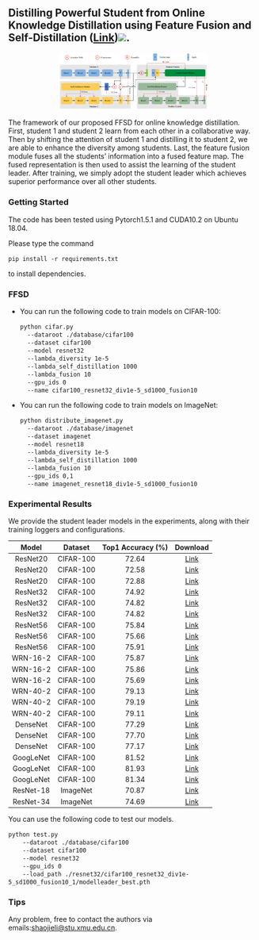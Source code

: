## Distilling Powerful Student from Online Knowledge Distillation using Feature Fusion and Self-Distillation ([Link](https://arxiv.org/abs/2103.14473))![]( https://visitor-badge.glitch.me/badge?page_id=sjleo.ffsd).

<div align=center><img src="img/framework.png" height = "50%" width = "60%"/></div>

The framework of our proposed FFSD for online knowledge distillation. First, student 1 and student 2 learn from each other in a collaborative way. Then by shifting the attention of student 1 and distilling it to student 2, we are able to enhance the diversity among students. Last, the feature fusion module fuses all the students’ information into a fused feature map. The fused representation is then used to assist the learning of the student leader. After training, we simply adopt the student leader which achieves superior performance over all other students.

### Getting Started

The code has been tested using Pytorch1.5.1 and CUDA10.2 on Ubuntu 18.04.

Please type the command 

```shell
pip install -r requirements.txt
```

to install dependencies.

### FFSD

- You can run the following code to train models on CIFAR-100:

  ```shell
  python cifar.py
  	--dataroot ./database/cifar100
  	--dataset cifar100
  	--model resnet32
  	--lambda_diversity 1e-5
  	--lambda_self_distillation 1000
  	--lambda_fusion 10
  	--gpu_ids 0
  	--name cifar100_resnet32_div1e-5_sd1000_fusion10
  ```

- You can run the following code to train models on ImageNet:

  ```shell
  python distribute_imagenet.py
  	--dataroot ./database/imagenet
  	--dataset imagenet
  	--model resnet18
  	--lambda_diversity 1e-5
  	--lambda_self_distillation 1000
  	--lambda_fusion 10
  	--gpu_ids 0,1
  	--name imagenet_resnet18_div1e-5_sd1000_fusion10
  ```

  

### Experimental Results

We provide the student leader models in the experiments, along with their training loggers and configurations.

|   Model   |  Dataset  | Top1 Accuracy (%) |                           Download                           |
| :-------: | :-------: | :---------------: | :----------------------------------------------------------: |
| ResNet20  | CIFAR-100 |       72.64       | [Link](https://drive.google.com/drive/folders/1FdQK5LQ3e1S0qCJ-FMZkg6J1OfzNJLDm?usp=sharing) |
| ResNet20  | CIFAR-100 |       72.58       | [Link](https://drive.google.com/drive/folders/1N75ZLmAoEqu6zmdIJrQx1h5drvJ7NpnN?usp=sharing) |
| ResNet20  | CIFAR-100 |       72.88       | [Link](https://drive.google.com/drive/folders/1hLxVQcgAwMYDQxjTG7A1Z4n4sIJfscpd?usp=sharing) |
| ResNet32  | CIFAR-100 |       74.92       | [Link](https://drive.google.com/drive/folders/1ahxHYcJMwSWq1iu3fSCa0hmyjW2BYLW_?usp=sharing) |
| ResNet32  | CIFAR-100 |       74.82       | [Link](https://drive.google.com/drive/folders/1SV9572h1TnpiDP8T0wrv0OakltnOBsu8?usp=sharing) |
| ResNet32  | CIFAR-100 |       74.82       | [Link](https://drive.google.com/drive/folders/1T7TaV4lvdvjZS3k3n_2O0eXMJ1pDspIH?usp=sharing) |
| ResNet56  | CIFAR-100 |       75.84       | [Link](https://drive.google.com/drive/folders/1Xrwq1Vc-dmUw6MbOFZoAPgJ3RHOHJ5jg?usp=sharing) |
| ResNet56  | CIFAR-100 |       75.66       | [Link](https://drive.google.com/drive/folders/1wQ2c4rxc8FuspUwG-I0pwP5R40gyX8NV?usp=sharing) |
| ResNet56  | CIFAR-100 |       75.91       | [Link](https://drive.google.com/drive/folders/1gLU6uBQAl24R4lN248dKqZYa8g525Cbq?usp=sharing) |
| WRN-16-2  | CIFAR-100 |       75.87       | [Link](https://drive.google.com/drive/folders/1MF7VLcDjQWAXfe1I39irevrBN0ZgpgNR?usp=sharing) |
| WRN-16-2  | CIFAR-100 |       75.86       | [Link](https://drive.google.com/drive/folders/1FDOfUC1SV59D0vUAsgcBT0Dqctu3Z8Wv?usp=sharing) |
| WRN-16-2  | CIFAR-100 |       75.69       | [Link](https://drive.google.com/drive/folders/1rcxQ_pBF1M5VGuPU_Zla3hl8IVqfsPOv?usp=sharing) |
| WRN-40-2  | CIFAR-100 |       79.13       | [Link](https://drive.google.com/drive/folders/1ECtkuM5-5ZAP4q6Gaszky3SNLWsTMhv5?usp=sharing) |
| WRN-40-2  | CIFAR-100 |       79.19       | [Link](https://drive.google.com/drive/folders/1TSn2oyQuRVteJIwt3nC9p5YUKGxKOJc_?usp=sharing) |
| WRN-40-2  | CIFAR-100 |       79.11       | [Link](https://drive.google.com/drive/folders/1Y92sxigZ4mVMyXoRMjCUvhbo6T2EvMnN?usp=sharing) |
| DenseNet  | CIFAR-100 |       77.29       | [Link](https://drive.google.com/drive/folders/1r4zCULZVXDSz1wZTn9yDa_Vz9ILpivoR?usp=sharing) |
| DenseNet  | CIFAR-100 |       77.70       | [Link](https://drive.google.com/drive/folders/1GWVBY3FtbK_EPULmO_A-8dNIc0DXniUv?usp=sharing) |
| DenseNet  | CIFAR-100 |       77.17       | [Link](https://drive.google.com/drive/folders/19GfMvI78UHuXGYjEZ6P1jWs3aGvxk46k?usp=sharing) |
| GoogLeNet | CIFAR-100 |       81.52       | [Link](https://drive.google.com/drive/folders/1GHKJCrZTqzxZAMSy-s3uGjDY_ee-eRoK?usp=sharing) |
| GoogLeNet | CIFAR-100 |       81.93       | [Link](https://drive.google.com/drive/folders/1yGY8vdiLDsilAHwNF6guMd9Rx-veQTA3?usp=sharing) |
| GoogLeNet | CIFAR-100 |       81.34       | [Link](https://drive.google.com/drive/folders/1QExEqMfsIQaPX3egXp72Teq9DuT0yjnj?usp=sharing) |
| ResNet-18 | ImageNet  |       70.87       | [Link](https://drive.google.com/drive/folders/10METcMuXLC14L48R3NgJahssVgZsAiJT?usp=sharing) |
| ResNet-34 | ImageNet  |       74.69       | [Link](https://drive.google.com/drive/folders/1mFlbgc_EPruHRKgaIS8K3wKDytGS0Keq?usp=sharing) |

You can use the following code to test our models.

```shell
python test.py
	--dataroot ./database/cifar100
	--dataset cifar100
	--model resnet32
	--gpu_ids 0
	--load_path ./resnet32/cifar100_resnet32_div1e-5_sd1000_fusion10_1/modelleader_best.pth
```

### Tips

Any problem, free to contact the authors via emails:[shaojieli@stu.xmu.edu.cn](mailto:shaojieli@stu.xmu.edu.cn).
